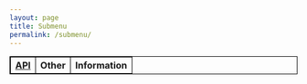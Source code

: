 ```yaml
---
layout: page
title: Submenu
permalink: /submenu/
---
```


<html>
<style>
table, th, td {
  border:1px solid black;
}
</style>
<body>


<table style="width:100%">
  <tr>
    <th><a href="https://buddabaker.github.io/Fastpages/2022/10/07/APIHACKS.html">API</a></th>
    <th>Other</th>
    <th>Information</th>
  </tr>
